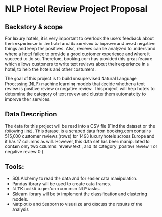 # NLP Hotel Review Project Proposal
## Backstory & scope
For luxury hotels, it is very important to overlook the users feedback about their experience in the hotel and its services to improve and avoid negative 
things and keep the positives. Also, reviews can be analyzed to understand where a hotel failed to provide a good customer experience and where it succeed to do 
so. Therefore, booking.com has provided this great feature which allows customers to write text reviews about their experience in a hotel, to help the hotels and other costumers.

The goal of this project is to build unsupervised Natural Language Processing (NLP) machine learning models that decide whether a text review is positive review or 
negative review. This project, will help hotels to determine the category of text review and cluster them automaticity to improve their services.

## Data Description
The data for this project will be read into a CSV file (Find the dataset on the following [link](https://www.kaggle.com/jiashenliu/515k-hotel-reviews-data-in-europe/discussion)). This dataset is a scraped data from booking.com contains 515,000 customer reviews (rows)  for 1493 luxury hotels across Europe and it has 17 columns as will. However, this data set has been manipulated to contain only two columns: review text , and its category (positive review 1 or negative review 0 ).

## Tools:
- SQLAlchemy to read the data and for easier data manipulation.
- Pandas library will be used to create data frames.
- NLTK toolkit to perform common NLP tasks.
- Sklearn library will be to implement the classification and clustering models.
- Matplotlib and Seaborn to visualize and discuss the results of the analysis.

